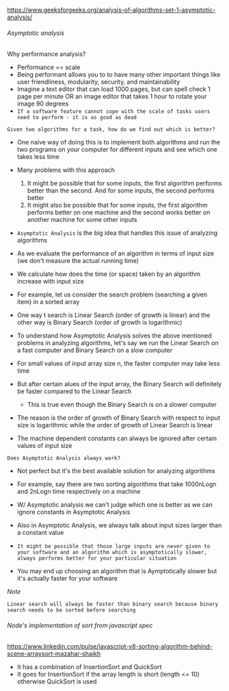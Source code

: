 https://www.geeksforgeeks.org/analysis-of-algorithms-set-1-asymptotic-analysis/

###### Asymptotic analysis

Why performance analysis?
- Performance == scale
- Being performant allows you to to have many other important things like user friendliness, modularity, security, and maintainability
- Imagine a text editor that can load 1000 pages, but can spell check 1 page per minute OR an image editor that takes 1 hour to rotate your image 90 degrees
- `If a software feature cannot cope with the scale of tasks users need to perform - it is as good as dead`

`Given two algorithms for a task, how do we find out which is better?`
- One naive way of doing this is to  implement both algorithms and run the two programs on your computer for different inputs and see which one takes less time
- Many problems with this approach
    1. It might be possible that for some inputs, the first algorithm performs better than the second. And for some inputs, the second performs better
    2. It might also be possible that for some inputs, the first algorithm performs better on one machine and the second works better on another machine for some other inputs

- `Asymptotic Analysis` is the big idea that handles this issue of analyzing algorithms
- As we evaluate the performance of an algorithm in terms of input size (we don't measure the actual running time)
- We calculate how does the time (or space) taken by an algorithm increase with input size

- For example, let us consider the search problem (searching a given item) in a sorted array
- One way t search is Linear Search (order of growth is linear) and the other way is Binary Search (order of growth is logarithmic)
- To understand how Asymptotic Analysis solves the above mentioned problems in analyzing algorithms, let's say we run the Linear Search on a fast computer and Binary Search on a slow computer
- For small values of input array size n, the faster computer may take less time
- But after certain alues of the input array, the Binary Search will definitely be faster compared to the Linear Search
    * This is true even though the Binary Search is on a slower computer
- The reason is the order of growth of Binary Search with respect to input size is logarithmic while the order of growth of Linear Search is linear
- The machine dependent constants can always be ignored after certain values of input size

`Does Asymptotic Analysis always work?`
- Not perfect but it's the best available solution for analyzing algorithms
- For example, say there are two sorting algorithms that take 1000nLogn and 2nLogn time respectively on a machine
- W/ Asymptotic analysis we can't judge which one is better as we can ignore constants in Asymptotic Analysis

- Also in Asymptotic Analysis, we always talk about input sizes larger than a constant value
- `It might be possible that those large inputs are never given to your software and an algorithm which is asymptotically slower, always performs better for your particular situation`
- You may end up choosing an algorithm that is Aymptotically slower but it's actually faster for your software

*Note* 
```
Linear search will always be faster than binary search because binary search needs to be sorted before searching
```

###### Node's implementation of sort from javascript spec

https://www.linkedin.com/pulse/javascript-v8-sorting-algorithm-behind-scene-arraysort-mazahar-shaikh

- It has a combination of InsertionSort and QuickSort
- It goes for InsertionSort if the array length is short (length <= 10) otherwise QuickSort is used